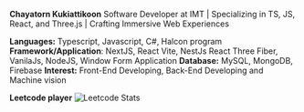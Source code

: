 **Chayatorn Kukiattikoon**
Software Developer at IMT | Specializing in TS, JS, React, and Three.js | Crafting Immersive Web Experiences

**Languages:** Typescript, Javascript, C#, Halcon program
**Framework/Application**: NextJS, React Vite, NestJs React Three Fiber, VanilaJs, NodeJS, Window Form Application
**Database:** MySQL, MongoDB, Firebase
**Interest:** Front-End Developing, Back-End Developing and Machine vision

**Leetcode player**
![Leetcode Stats](https://leetcard.jacoblin.cool/chayatorn)


